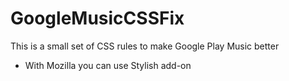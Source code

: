 # GoogleMusicCSSFix
This is a small set of CSS rules to make Google Play Music better

- With Mozilla you can use Stylish add-on
